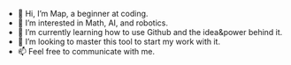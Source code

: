 - 👋 Hi, I’m Map, a beginner at coding.
- 👀 I’m interested in Math, AI, and robotics.
- 🌱 I’m currently learning how to use Github and the idea&power behind it.
- 💞️ I’m looking to master this tool to start my work with it.
- 📫 Feel free to communicate with me.

<!---
Map668/Map668 is a ✨ special ✨ repository because its `README.md` (this file) appears on your GitHub profile.
You can click the Preview link to take a look at your changes.
--->
